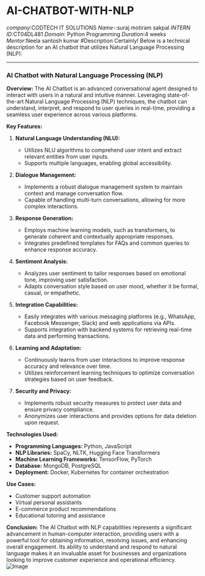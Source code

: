# AI-CHATBOT-WITH-NLP
*company*:CODTECH IT SOLUTIONS
*Name*-:suraj motiram sakpal
*INTERN ID*:CT04DL481
*Domain*: Python Programming
*Duration*:4 weeks
*Mentor*:Neela santosh kumar
#Description
Certainly! Below is a technical description for an AI chatbot that utilizes Natural Language Processing (NLP):

---

### AI Chatbot with Natural Language Processing (NLP)

**Overview:**
The AI Chatbot is an advanced conversational agent designed to interact with users in a natural and intuitive manner. Leveraging state-of-the-art Natural Language Processing (NLP) techniques, the chatbot can understand, interpret, and respond to user queries in real-time, providing a seamless user experience across various platforms.

**Key Features:**

1. **Natural Language Understanding (NLU):**
   - Utilizes NLU algorithms to comprehend user intent and extract relevant entities from user inputs.
   - Supports multiple languages, enabling global accessibility.

2. **Dialogue Management:**
   - Implements a robust dialogue management system to maintain context and manage conversation flow.
   - Capable of handling multi-turn conversations, allowing for more complex interactions.

3. **Response Generation:**
   - Employs machine learning models, such as transformers, to generate coherent and contextually appropriate responses.
   - Integrates predefined templates for FAQs and common queries to enhance response accuracy.

4. **Sentiment Analysis:**
   - Analyzes user sentiment to tailor responses based on emotional tone, improving user satisfaction.
   - Adapts conversation style based on user mood, whether it be formal, casual, or empathetic.

5. **Integration Capabilities:**
   - Easily integrates with various messaging platforms (e.g., WhatsApp, Facebook Messenger, Slack) and web applications via APIs.
   - Supports integration with backend systems for retrieving real-time data and performing transactions.

6. **Learning and Adaptation:**
   - Continuously learns from user interactions to improve response accuracy and relevance over time.
   - Utilizes reinforcement learning techniques to optimize conversation strategies based on user feedback.

7. **Security and Privacy:**
   - Implements robust security measures to protect user data and ensure privacy compliance.
   - Anonymizes user interactions and provides options for data deletion upon request.

**Technologies Used:**
- **Programming Languages:** Python, JavaScript
- **NLP Libraries:** SpaCy, NLTK, Hugging Face Transformers
- **Machine Learning Frameworks:** TensorFlow, PyTorch
- **Database:** MongoDB, PostgreSQL
- **Deployment:** Docker, Kubernetes for container orchestration

**Use Cases:**
- Customer support automation
- Virtual personal assistants
- E-commerce product recommendations
- Educational tutoring and assistance

**Conclusion:**
The AI Chatbot with NLP capabilities represents a significant advancement in human-computer interaction, providing users with a powerful tool for obtaining information, resolving issues, and enhancing overall engagement. Its ability to understand and respond to natural language makes it an invaluable asset for businesses and organizations looking to improve customer experience and operational efficiency.
![Image](https://github.com/user-attachments/assets/5c1a738f-84aa-4d61-a5ee-2fc17d13dd41)
